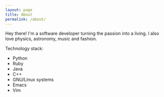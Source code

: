 ```yaml
---
layout: page
title: About
permalink: /about/
---
```


Hey there! I'm a software developer turning the passion into a
living. I also love physics, astronomy, music and fashion.

Technology stack:

- Python
- Ruby
- Java
- C++
- GNU/Linux systems
- Emacs
- Vim
